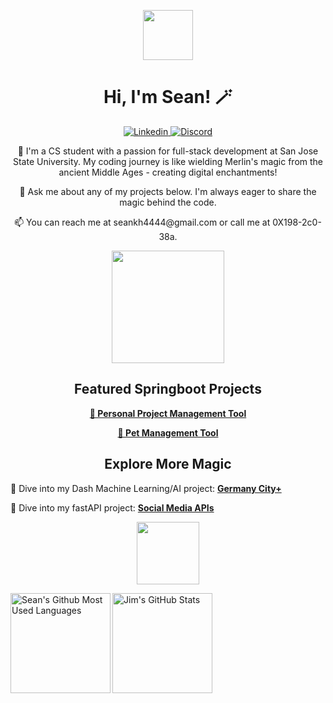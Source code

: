 <p align="center">
  <img src="https://media.tenor.com/itjFesV8_RUAAAAi/soulja-boy-pepe.gif" width="80">
</p>

<h1 align="center">Hi, I'm Sean! 🪄</h1>

<p align="center">
  <a href="https://www.linkedin.com/in/shangchen-hsieh-598167222/">
    <img alt="Linkedin" src="https://img.shields.io/badge/LinkedIn-0077B5?logo=linkedin&logoColor=white&style=for-the-badge" />
  </a>
  <a href="https://discordapp.com/users/559745688267653133">
    <img alt="Discord" src="https://img.shields.io/badge/Discord-7289DA?style=for-the-badge&logo=discord&logoColor=white" />
  </a>
</p>

<p align="center">
  🚀 I'm a CS student with a passion for full-stack development at San Jose State University. My coding journey is like wielding Merlin's magic from the ancient Middle Ages - creating digital enchantments!
</p>

<p align="center">
  💬 Ask me about any of my projects below. I'm always eager to share the magic behind the code.
</p>

<p align="center">
  📫 You can reach me at seankh4444@gmail.com or call me at 0X198-2c0-38a.
</p>

<p align="center">
  <img src="https://media.tenor.com/nCkvVpIDxPgAAAAC/merlin.gif" width="180" />
</p>

<h2 align="center">Featured Springboot Projects</h2>

<p align="center">
  <a href="https://github.com/ShangchenHsieh/personal-project-management-tool">
    <b>🌟 Personal Project Management Tool</b>
  </a>
</p>

<p align="center">
  <a href="https://github.com/ShangchenHsieh/pet-management-tool">
    <b>🐾 Pet Management Tool</b>
  </a>
</p>

<h2 align="center">Explore More Magic</h2>


<p align="center">
  <p align="center">
  
  🚀 Dive into my Dash Machine Learning/AI project: <a href="https://github.com/ShangchenHsieh/germany_city_plus"><b>Germany City+</b></a>  
</p>
<p align="center">
  

  🚀 Dive into my fastAPI project: <a href="https://github.com/ShangchenHsieh/social-media-apis"><b>Social Media APIs</b></a>
  
</p>

<p align="center">
  <img src="https://fastapi.tiangolo.com/img/logo-margin/logo-teal.png" width="100" />
</p>
</p>





<a href="https://github.com/ShangchenHsieh">
  
<img height=160 align="left" src="https://github-readme-stats.vercel.app/api/top-langs/?username=ShangchenHsieh&layout=compact" alt="Sean's Github Most Used Languages"/>
<img height=160 align="middle" src="https://github-readme-streak-stats.herokuapp.com/?user=shangchenhsieh" alt="Jim's GitHub Stats" title="GitHub Streak"/>

</a>

